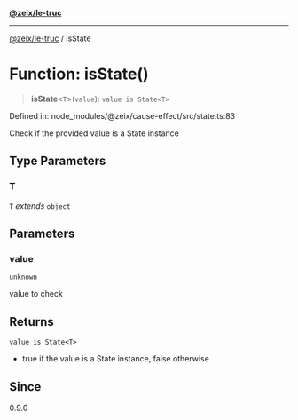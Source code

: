 [**@zeix/le-truc**](../README.md)

***

[@zeix/le-truc](../globals.md) / isState

# Function: isState()

> **isState**\<`T`\>(`value`): `value is State<T>`

Defined in: node\_modules/@zeix/cause-effect/src/state.ts:83

Check if the provided value is a State instance

## Type Parameters

### T

`T` *extends* `object`

## Parameters

### value

`unknown`

value to check

## Returns

`value is State<T>`

- true if the value is a State instance, false otherwise

## Since

0.9.0
